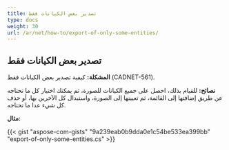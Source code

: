 ```yaml
---
title: تصدير بعض الكيانات فقط
type: docs
weight: 30
url: /ar/net/how-to/export-of-only-some-entities/
---
```


## **تصدير بعض الكيانات فقط**

**المشكلة:** كيفية تصدير بعض الكيانات فقط (CADNET-561).

**نصائح:** للقيام بذلك، احصل على جميع الكيانات للصورة، ثم يمكنك اختيار كل ما تحتاجه عن طريق إضافتها إلى القائمة، ثم تعيينها إلى الصورة، واستبدال كل الآخرين بها، أو حذف كل شيء عدا ما تحتاجه.

**مثال:**

{{< gist "aspose-com-gists" "9a239eab0b9dda0e1c54be533ea399bb" "export-of-only-some-entities.cs" >}}

